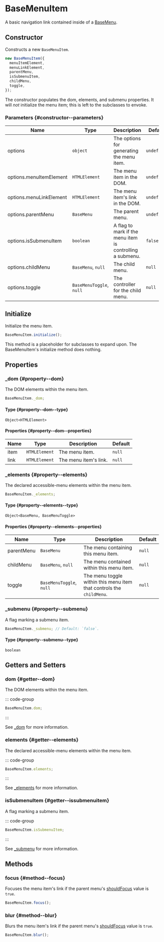 # BaseMenuItem

A basic navigation link contained inside of a [BaseMenu](./base-menu).

## Constructor

Constructs a new `BaseMenuItem`.

```js
new BaseMenuItem({
  menuItemElement,
  menuLinkElement,
  parentMenu,
  isSubmenuItem,
  childMenu,
  toggle,
});
```

The constructor populates the dom, elements, and submenu properties. It will _not_ initialize the menu item; this is left to the subclasses to envoke.

### Parameters {#constructor--parameters}

| Name | Type | Description | Default |
| --- | --- | --- | --- |
| options | `object` | The options for generating the menu item. | `undefined` |
| options.menuItemElement | `HTMLElement` | The menu item in the DOM. | `undefined` |
| options.menuLinkElement | `HTMLElement` | The menu item's link in the DOM. | `undefined` |
| options.parentMenu | `BaseMenu` | The parent menu. | `undefined` |
| options.isSubmenuItem | `boolean` | A flag to mark if the menu item is controlling a submenu. | `false` |
| options.childMenu | `BaseMenu`, `null` | The child menu. | `null` |
| options.toggle | `BaseMenuToggle`, `null` | The controller for the child menu. | `null` |

## Initialize

Initialize the menu item.

```js
BaseMenuItem.initialize();
```

This method is a placeholder for subclasses to expand upon. The BaseMenuItem's initialize method does nothing.

## Properties

### _dom <badge type="warning" text="protected" /> {#property--dom}

The DOM elements within the menu item.

```js
BaseMenuItem._dom;
```

#### Type {#property--dom--type}

`Object<HTMLElement>`

#### Properties {#property--dom--properties}

| Name | Type | Description | Default |
| --- | --- | --- | --- |
| item | `HTMLElement` | The menu item. | `null` |
| link | `HTMLElement` | The menu item's link. | `null` |

### _elements <badge type="warning" text="protected" /> {#property--elements}

The declared accessible-menu elements within the menu item.

```js
BaseMenuItem._elements;
```

#### Type {#property--elements--type}

`Object<BaseMenu, BaseMenuToggle>`

#### Properties {#property--elements--properties}

| Name | Type | Description | Default |
| --- | --- | --- | --- |
| parentMenu | `BaseMenu` | The menu containing this menu item. | `null` |
| childMenu | `BaseMenu`, `null` | The menu contained within this menu item. | `null` |
| toggle | `BaseMenuToggle`, `null` | The menu toggle within this menu item that controls the `childMenu`. | `null` |

### _submenu <badge type="warning" text="protected" /> {#property--submenu}

A flag marking a submenu item.

```js
BaseMenuItem._submenu; // Default: `false`.
```

#### Type {#property--submenu--type}

`boolean`

## Getters and Setters

### dom <badge type="warning" text="readonly" /> {#getter--dom}

The DOM elements within the menu item.

::: code-group

```js [getter]
BaseMenuItem.dom;
```

:::

See [_dom](#property--dom) for more information.

### elements <badge type="warning" text="readonly" /> {#getter--elements}

The declared accessible-menu elements within the menu item.

::: code-group

```js [getter]
BaseMenuItem.elements;
```

:::

See [_elements](#property--elements) for more information.

### isSubmenuItem <badge type="warning" text="readonly" /> {#getter--issubmenuitem}

A flag marking a submenu item.

::: code-group

```js [getter]
BaseMenuItem.isSubmenuItem;
```

:::

See [_submenu](#property--submenu) for more information.

## Methods

### focus <badge type="tip" text="public" /> {#method--focus}

Focuses the menu item's link if the parent menu's [shouldFocus](./base-menu.md#getter--shouldfocus) value is `true`.

```js
BaseMenuItem.focus();
```

### blur <badge type="tip" text="public" /> {#method--blur}

Blurs the menu item's link if the parent menu's [shouldFocus](./base-menu.md#getter--shouldfocus) value is `true`.

```js
BaseMenuItem.blur();
```
